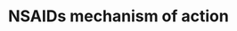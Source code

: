 ---
annotations:
- id: PW:0000754
  parent: drug pathway
  type: Pathway Ontology
  value: drug pathway
authors:
- Eweitz
citedin: ''
communities: []
description: Nonsteroidal anti-inflammatory drugs (NSAIDs) work by inhibiting the
  cyclooxygenase enzymes PTGS1 (COX-1) and PTGS2 (COX-2), with different NSAIDs showing
  varying selectivity for the COX-2 isoform.  This inhibition blocks the conversion
  of arachidonic acid into prostaglandins (PGs).  Inspired by Figure 1 in PMID:32322101.
last-edited: 2025-10-31
ndex: null
organisms:
- Homo sapiens
redirect_from:
- /index.php/Pathway:WP5513
- /instance/WP5513
- /instance/WP5513_r140914
revision: r140914
schema-jsonld:
- '@context': https://schema.org/
  '@id': https://wikipathways.github.io/pathways/WP5513.html
  '@type': Dataset
  creator:
    '@type': Organization
    name: WikiPathways
  description: Nonsteroidal anti-inflammatory drugs (NSAIDs) work by inhibiting the
    cyclooxygenase enzymes PTGS1 (COX-1) and PTGS2 (COX-2), with different NSAIDs
    showing varying selectivity for the COX-2 isoform.  This inhibition blocks the
    conversion of arachidonic acid into prostaglandins (PGs).  Inspired by Figure
    1 in PMID:32322101.
  keywords:
  - Celecoxib
  - Diclofenac
  - Ibuprofen
  - Naproxen
  - PGA1
  - PGD2
  - PGE1
  - PGE2
  - PGF2a
  - PGG2
  - PGH2
  - PGI2
  - PTGS1
  - PTGS2
  - Rofecoxib
  license: CC0
  name: NSAIDs mechanism of action
seo: CreativeWork
title: NSAIDs mechanism of action
wpid: WP5513
---